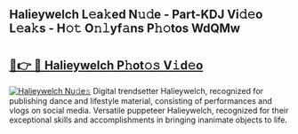 ## Halieywelch L𝚎a𝚔ed N𝚞𝚍e - Part-KDJ Vi𝚍𝚎o L𝚎a𝚔s - H𝚘𝚝 O𝚗𝚕yf𝚊ns P𝚑𝚘tos WdQMw

# <h2><a href="http://kf13kcl.oniu.top/?m=Halieywelch">🔗👉 🔴 Halieywelch P𝚑ot𝚘𝚜 V𝚒d𝚎o</a></h2>

[![Halieywelch Nu𝚍e𝚜](https://i.imgur.com/0qMVB7G.gif)](http://kf13kcl.oniu.top/?m=Halieywelch)
Digital trendsetter Halieywelch, recognized for publishing dance and lifestyle material, consisting of performances and vlogs on social media. Versatile puppeteer Halieywelch, recognized for their exceptional skills and accomplishments in bringing inanimate objects to life.  
